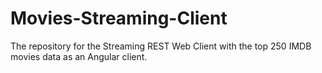 # Movies-Streaming-Client
The repository for the Streaming REST Web Client with the top 250 IMDB movies data as an Angular client. 
